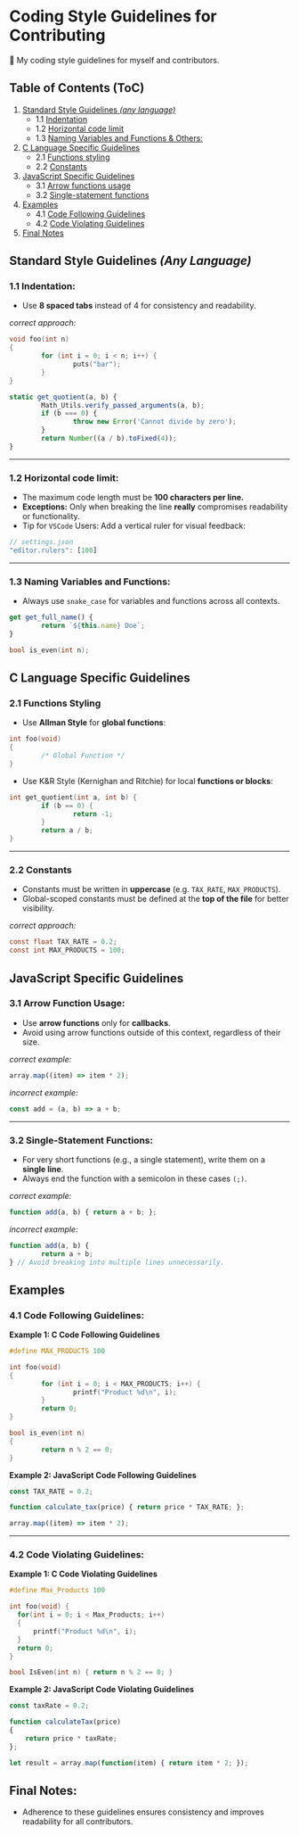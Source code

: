 # Coding Style Guidelines for Contributing 
📏 My coding style guidelines for myself and contributors.

## Table of Contents (ToC)
1. [Standard Style Guidelines _(any language)_](#standard-style-guidelines-any-language)
    - 1.1 [Indentation](#11-indentation)
    - 1.2 [Horizontal code limit](#12-horizontal-code-limit)
    - 1.3 [Naming Variables and Functions & Others:](#13-naming-variables-and-functions)
2. [C Language Specific Guidelines](#c-language-specific-guidelines)
    - 2.1 [Functions styling](#21-functions-styling) 
    - 2.2 [Constants](#22-constants)
3. [JavaScript Specific Guidelines](#javascript-specific-guidelines)
    - 3.1 [Arrow functions usage](#31-arrow-function-usage)
    - 3.2 [Single-statement functions](#32-single-statement-functions)
4. [Examples](#examples)
    - 4.1 [Code Following Guidelines](#41-code-following-guidelines)
    - 4.2 [Code Violating Guidelines](#42-code-violating-guidelines)
5. [Final Notes](#final-notes)


## Standard Style Guidelines _(Any Language)_
### 1.1 Indentation:
- Use **8 spaced tabs** instead of 4 for consistency and readability.


_correct approach:_
```c
void foo(int n) 
{
        for (int i = 0; i < n; i++) {
                puts("bar"); 
        } 
}
```

```JavaScript
static get_quotient(a, b) {
        Math_Utils.verify_passed_arguments(a, b);
        if (b === 0) {
                throw new Error('Cannot divide by zero');
        }
        return Number((a / b).toFixed(4));
}
```
---

### 1.2 Horizontal code limit:
- The maximum code length must be **100 characters per line.**
- **Exceptions:** Only when breaking the line **really** compromises readability or functionality.
- Tip for `VSCode` Users: Add a vertical ruler for visual feedback:

```JavaScript
// settings.json
"editor.rulers": [100]
```
---
### 1.3 Naming Variables and Functions:
- Always use `snake_case` for variables and functions across all contexts.
```JavaScript
get get_full_name() {
        return `${this.name} Doe`;
}
```

```C
bool is_even(int n);
```

## C Language Specific Guidelines

### 2.1 Functions Styling
- Use **Allman Style** for **global functions**:
```c
int foo(void) 
{
        /* Global Function */
}
```
- Use K&R Style (Kernighan and Ritchie) for local **functions or blocks**:

```c
int get_quotient(int a, int b) {
        if (b == 0) {
                return -1;
        }
        return a / b;
}
```
---
### 2.2 Constants 
- Constants must be written in **uppercase** (e.g. `TAX_RATE`, `MAX_PRODUCTS`).
- Global-scoped constants must be defined at the **top of the file** for better visibility.

_correct approach:_
```c
const float TAX_RATE = 0.2;
const int MAX_PRODUCTS = 100;
```

## JavaScript Specific Guidelines

### 3.1 Arrow Function Usage:
- Use **arrow functions** only for **callbacks**.
- Avoid using arrow functions outside of this context, regardless of their size.

_correct example:_
```JavaScript
array.map((item) => item * 2);
```

_incorrect example:_
```JavaScript
const add = (a, b) => a + b;
```
---
### 3.2 Single-Statement Functions:
- For very short functions (e.g., a single statement), write them on a **single line**.
- Always end the function with a semicolon in these cases `(;)`.

_correct example:_
```JavaScript
function add(a, b) { return a + b; };
```

_incorrect example:_
```JavaScript
function add(a, b) { 
        return a + b; 
} // Avoid breaking into multiple lines unnecessarily.
```

## Examples

### 4.1 Code Following Guidelines:

**Example 1: C Code Following Guidelines**
```c
#define MAX_PRODUCTS 100 

int foo(void) 
{
        for (int i = 0; i < MAX_PRODUCTS; i++) {
                printf("Product %d\n", i); 
        }
        return 0; 
}

bool is_even(int n) 
{
        return n % 2 == 0; 
}
```

**Example 2: JavaScript Code Following Guidelines**
```JavaScript
const TAX_RATE = 0.2;

function calculate_tax(price) { return price * TAX_RATE; };

array.map((item) => item * 2); 
```
---

### 4.2 Code Violating Guidelines:
**Example 1: C Code Violating Guidelines**
```c
#define Max_Products 100

int foo(void) {
  for(int i = 0; i < Max_Products; i++) 
  { 
      printf("Product %d\n", i); 
  } 
  return 0;
}

bool IsEven(int n) { return n % 2 == 0; } 
```
**Example 2: JavaScript Code Violating Guidelines**
```JavaScript
const taxRate = 0.2; 

function calculateTax(price) 
{ 
    return price * taxRate; 
};

let result = array.map(function(item) { return item * 2; });
```

## Final Notes:
- Adherence to these guidelines ensures consistency and improves readability for all contributors.
